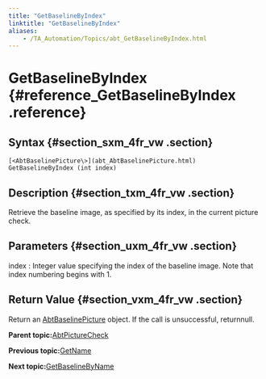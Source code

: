 ```yaml
--- 
title: "GetBaselineByIndex"
linktitle: "GetBaselineByIndex"
aliases: 
    - /TA_Automation/Topics/abt_GetBaselineByIndex.html
---
```

# GetBaselineByIndex {#reference_GetBaselineByIndex .reference}

## Syntax {#section_sxm_4fr_vw .section}

`[<AbtBaselinePicture\>](abt_AbtBaselinePicture.html) GetBaselineByIndex (int index)`

## Description {#section_txm_4fr_vw .section}

Retrieve the baseline image, as specified by its index, in the current picture check.

## Parameters {#section_uxm_4fr_vw .section}

index
:   Integer value specifying the index of the baseline image. Note that index numbering begins with 1.

## Return Value {#section_vxm_4fr_vw .section}

Return an [AbtBaselinePicture](abt_AbtBaselinePicture.html) object. If the call is unsuccessful, returnnull.

**Parent topic:**[AbtPictureCheck](../../TA_Automation/Topics/abt_AbtPictureCheck.html)

**Previous topic:**[GetName](../../TA_Automation/Topics/abt_GetName.html)

**Next topic:**[GetBaselineByName](../../TA_Automation/Topics/abt_GetBaselineByName.html)

